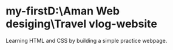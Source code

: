 # my-firstD:\Aman Web desiging\Travel vlog-website
Learning HTML and CSS by building a simple practice webpage.
